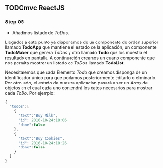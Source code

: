 ## TODOmvc ReactJS
### Step 05
- Añadimos listado de *ToDos*.

Llegados a este punto ya disponemos de un componente de orden superior llamado **TodoApp** que mantiene el estado de la aplicación, un componente **TodoMaker** que genera *ToDos* y otro llamado **Todo** que los muestra el resultado en pantalla. A continuación creamos un cuarto componente que nos permita mostrar un listado de *ToDos* llamado **TodoList**.

Necesitaremos que cada Elemento *Todo* que creamos disponga de un identificador único para que podamos posteriormente editarlo o eliminarlo. Por otro lado, el estado de nuestra aplicación pasará a ser un *Array* de objetos en el cual cada uno contendrá los datos necesarios para mostrar cada *ToDo*. Por ejemplo:

```javascript
{
  "todos":[
    {
      "text":"Buy Milk",
      "id": 2016-10-24:18:06
      "done":false
    },
    {
      "text":"Buy Cookies",
      "id": 2016-10-24:18:26
      "done":false
    }
  ]
}
```
